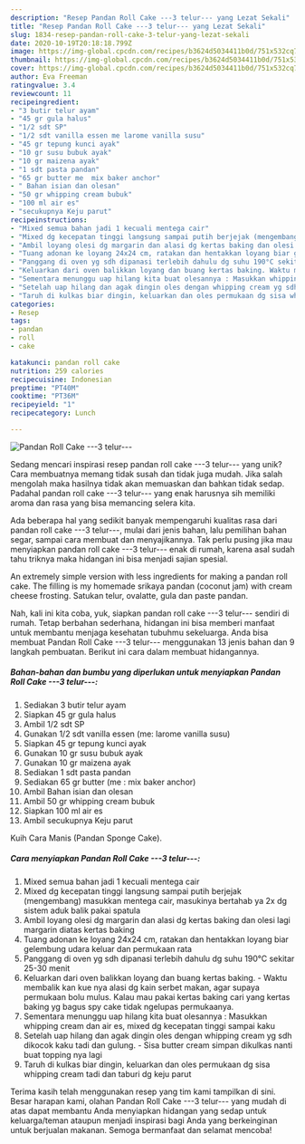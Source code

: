 ```yaml
---
description: "Resep Pandan Roll Cake ---3 telur--- yang Lezat Sekali"
title: "Resep Pandan Roll Cake ---3 telur--- yang Lezat Sekali"
slug: 1834-resep-pandan-roll-cake-3-telur-yang-lezat-sekali
date: 2020-10-19T20:18:18.799Z
image: https://img-global.cpcdn.com/recipes/b3624d5034411b0d/751x532cq70/pandan-roll-cake-3-telur-foto-resep-utama.jpg
thumbnail: https://img-global.cpcdn.com/recipes/b3624d5034411b0d/751x532cq70/pandan-roll-cake-3-telur-foto-resep-utama.jpg
cover: https://img-global.cpcdn.com/recipes/b3624d5034411b0d/751x532cq70/pandan-roll-cake-3-telur-foto-resep-utama.jpg
author: Eva Freeman
ratingvalue: 3.4
reviewcount: 11
recipeingredient:
- "3 butir telur ayam"
- "45 gr gula halus"
- "1/2 sdt SP"
- "1/2 sdt vanilla essen me larome vanilla susu"
- "45 gr tepung kunci ayak"
- "10 gr susu bubuk ayak"
- "10 gr maizena ayak"
- "1 sdt pasta pandan"
- "65 gr butter me  mix baker anchor"
- " Bahan isian dan olesan"
- "50 gr whipping cream bubuk"
- "100 ml air es"
- "secukupnya Keju parut"
recipeinstructions:
- "Mixed semua bahan jadi 1 kecuali mentega cair"
- "Mixed dg kecepatan tinggi langsung sampai putih berjejak (mengembang) masukkan mentega cair, masukinya bertahab ya 2x dg sistem aduk balik pakai spatula"
- "Ambil loyang olesi dg margarin dan alasi dg kertas baking dan olesi lagi margarin diatas kertas baking"
- "Tuang adonan ke loyang 24x24 cm, ratakan dan hentakkan loyang biar gelembung udara keluar dan permukaan rata"
- "Panggang di oven yg sdh dipanasi terlebih dahulu dg suhu 190°C sekitar 25-30 menit"
- "Keluarkan dari oven balikkan loyang dan buang kertas baking. Waktu membalik kan kue nya alasi dg kain serbet makan, agar supaya permukaan bolu mulus. Kalau mau pakai kertas baking cari yang kertas baking yg bagus spy cake tidak ngelupas permukaanya."
- "Sementara menunggu uap hilang kita buat olesannya : Masukkan whipping cream dan air es, mixed dg kecepatan tinggi sampai kaku"
- "Setelah uap hilang dan agak dingin oles dengan whipping cream yg sdh dikocok kaku tadi dan gulung.  Sisa butter cream simpan dikulkas nanti buat topping nya lagi"
- "Taruh di kulkas biar dingin, keluarkan dan oles permukaan dg sisa whipping cream tadi dan taburi dg keju parut"
categories:
- Resep
tags:
- pandan
- roll
- cake

katakunci: pandan roll cake 
nutrition: 259 calories
recipecuisine: Indonesian
preptime: "PT40M"
cooktime: "PT36M"
recipeyield: "1"
recipecategory: Lunch

---
```



![Pandan Roll Cake ---3 telur---](https://img-global.cpcdn.com/recipes/b3624d5034411b0d/751x532cq70/pandan-roll-cake-3-telur-foto-resep-utama.jpg)

Sedang mencari inspirasi resep pandan roll cake ---3 telur--- yang unik? Cara membuatnya memang tidak susah dan tidak juga mudah. Jika salah mengolah maka hasilnya tidak akan memuaskan dan bahkan tidak sedap. Padahal pandan roll cake ---3 telur--- yang enak harusnya sih memiliki aroma dan rasa yang bisa memancing selera kita.

Ada beberapa hal yang sedikit banyak mempengaruhi kualitas rasa dari pandan roll cake ---3 telur---, mulai dari jenis bahan, lalu pemilihan bahan segar, sampai cara membuat dan menyajikannya. Tak perlu pusing jika mau menyiapkan pandan roll cake ---3 telur--- enak di rumah, karena asal sudah tahu triknya maka hidangan ini bisa menjadi sajian spesial.

An extremely simple version with less ingredients for making a pandan roll cake. The filling is my homemade srikaya pandan (coconut jam) with cream cheese frosting. Satukan telur, ovalatte, gula dan paste pandan.


Nah, kali ini kita coba, yuk, siapkan pandan roll cake ---3 telur--- sendiri di rumah. Tetap berbahan sederhana, hidangan ini bisa memberi manfaat untuk membantu menjaga kesehatan tubuhmu sekeluarga. Anda bisa membuat Pandan Roll Cake ---3 telur--- menggunakan 13 jenis bahan dan 9 langkah pembuatan. Berikut ini cara dalam membuat hidangannya.

<!--inarticleads1-->

##### Bahan-bahan dan bumbu yang diperlukan untuk menyiapkan Pandan Roll Cake ---3 telur---:

1. Sediakan 3 butir telur ayam
1. Siapkan 45 gr gula halus
1. Ambil 1/2 sdt SP
1. Gunakan 1/2 sdt vanilla essen (me: larome vanilla susu)
1. Siapkan 45 gr tepung kunci ayak
1. Gunakan 10 gr susu bubuk ayak
1. Gunakan 10 gr maizena ayak
1. Sediakan 1 sdt pasta pandan
1. Sediakan 65 gr butter (me : mix baker anchor)
1. Ambil  Bahan isian dan olesan
1. Ambil 50 gr whipping cream bubuk
1. Siapkan 100 ml air es
1. Ambil secukupnya Keju parut


Kuih Cara Manis (Pandan Sponge Cake). 

<!--inarticleads2-->

##### Cara menyiapkan Pandan Roll Cake ---3 telur---:

1. Mixed semua bahan jadi 1 kecuali mentega cair
1. Mixed dg kecepatan tinggi langsung sampai putih berjejak (mengembang) masukkan mentega cair, masukinya bertahab ya 2x dg sistem aduk balik pakai spatula
1. Ambil loyang olesi dg margarin dan alasi dg kertas baking dan olesi lagi margarin diatas kertas baking
1. Tuang adonan ke loyang 24x24 cm, ratakan dan hentakkan loyang biar gelembung udara keluar dan permukaan rata
1. Panggang di oven yg sdh dipanasi terlebih dahulu dg suhu 190°C sekitar 25-30 menit
1. Keluarkan dari oven balikkan loyang dan buang kertas baking. - Waktu membalik kan kue nya alasi dg kain serbet makan, agar supaya permukaan bolu mulus. Kalau mau pakai kertas baking cari yang kertas baking yg bagus spy cake tidak ngelupas permukaanya.
1. Sementara menunggu uap hilang kita buat olesannya : Masukkan whipping cream dan air es, mixed dg kecepatan tinggi sampai kaku
1. Setelah uap hilang dan agak dingin oles dengan whipping cream yg sdh dikocok kaku tadi dan gulung.  - Sisa butter cream simpan dikulkas nanti buat topping nya lagi
1. Taruh di kulkas biar dingin, keluarkan dan oles permukaan dg sisa whipping cream tadi dan taburi dg keju parut




Terima kasih telah menggunakan resep yang tim kami tampilkan di sini. Besar harapan kami, olahan Pandan Roll Cake ---3 telur--- yang mudah di atas dapat membantu Anda menyiapkan hidangan yang sedap untuk keluarga/teman ataupun menjadi inspirasi bagi Anda yang berkeinginan untuk berjualan makanan. Semoga bermanfaat dan selamat mencoba!
